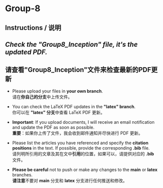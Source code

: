 # Group-8

## Instructions / 说明

## *Check the "Group8_Inception" file, it's the updated PDF.*
## 请查看"Group8_Inception"文件来检查最新的PDF更新

- Please upload your files in **your own branch**.  
  请在**你自己的分支**中上传文件。

- You can check the LaTeX PDF updates in the **"latex" branch**.  
  你可以在 **"latex" 分支**中查看 LaTeX PDF 更新。

- **Important**: If you upload documents, I will receive an email notification and update the PDF as soon as possible.  
  **重要**：如果你上传了文件，我会收到邮件通知并尽快进行 PDF 更新。

- Please list the articles you have referenced and specify the **citation positions** in the text. If possible, provide the corresponding **.bib** file.  
  请列明所引用的文章及其在文中**引用**的位置，如果可以，请提供对应的 **.bib** 文件。

- **Please be careful** not to push or make any changes to the **main** or **latex** branches.  
  **请注意**不要对 **main** 分支和 **latex** 分支进行任何推送和修改。
